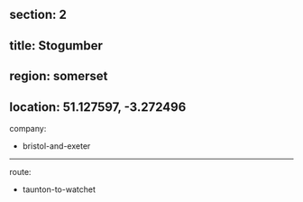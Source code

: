section: 2
----
title: Stogumber
----
region: somerset
----
location: 51.127597, -3.272496
----
company:
- bristol-and-exeter
----
route:
- taunton-to-watchet
